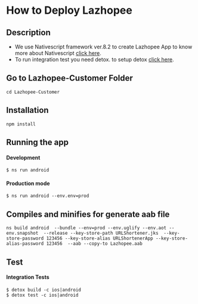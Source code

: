 # How to Deploy Lazhopee

## Description
- We use Nativescript framework ver.8.2 to create Lazhopee App to know more about Nativescript [click here](https://docs.nativescript.org/). 
- To run integration test  you need detox. to setup detox  [click here](https://docs.nativescript.org/plugins/detox.html#install-detox-command-line-tools-detox-cli).

## Go to Lazhopee-Customer Folder
```
cd Lazhopee-Customer
```


## Installation
```
npm install
```

## Running the app

#### Development
```
$ ns run android
```

#### Production mode
```
$ ns run android --env.env=prod
```

## Compiles and minifies for  generate aab file
```
ns build android  --bundle --env=prod --env.uglify --env.aot --env.snapshot  --release --key-store-path URLShortener.jks  --key-store-password 123456 --key-store-alias URLShortenerApp --key-store-alias-password 123456  --aab --copy-to Lazhopee.aab
```

## Test

####  Integration Tests
```
$ detox build -c ios|android
$ detox test -c ios|android
```


